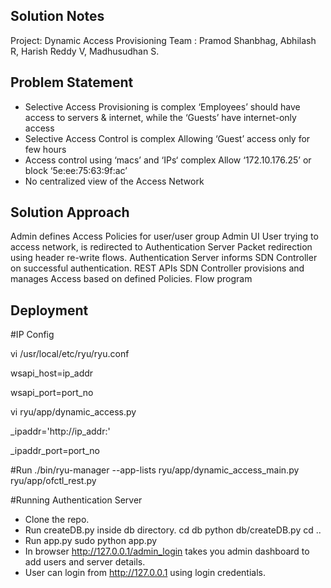## Solution Notes
Project: Dynamic Access Provisioning
Team :
 Pramod Shanbhag,
 Abhilash R, 
 Harish Reddy V,
 Madhusudhan S.

## Problem Statement 

- Selective Access Provisioning is complex
   ‘Employees’ should have access to servers & internet, while the ‘Guests’ have internet-only access
- Selective Access Control is complex
   Allowing ‘Guest’ access only for few hours
- Access control using ‘macs’ and ‘IPs‘ complex
   Allow ‘172.10.176.25’  or block ‘5e:ee:75:63:9f:ac’
- No centralized view of the Access Network


## Solution Approach
Admin defines Access Policies for user/user group
Admin UI
User trying to access network, is redirected to Authentication Server
Packet redirection using header re-write flows.
Authentication Server informs SDN Controller on successful authentication.
REST APIs
SDN Controller provisions and manages Access based on defined Policies.
Flow program 


## Deployment
#IP Config

vi /usr/local/etc/ryu/ryu.conf

wsapi_host=ip_addr

wsapi_port=port_no

vi ryu/app/dynamic_access.py

_ipaddr='http://ip_addr:'

_ipaddr_port=port_no



#Run
./bin/ryu-manager --app-lists ryu/app/dynamic_access_main.py ryu/app/ofctl_rest.py

#Running Authentication Server
- Clone the repo.
- Run createDB.py inside db directory. 
cd db
python db/createDB.py
cd ..
- Run app.py 
sudo python app.py
- In browser http://127.0.0.1/admin_login takes you admin dashboard to add users and server details.
- User can login from http://127.0.0.1 using login credentials.
